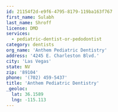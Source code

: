 ```yaml
---
id: 21154f2d-e9f6-4795-8179-119ba163f767
first_name: Sulabh
last_name: Shroff
license: DMD
services:
  - pediatric-dentist-or-pedodontist
category: dentists
org_name: 'Anthem Pediatric Dentistry'
address: '4245 E. Charleston Blvd.'
city: 'Las Vegas'
state: NV
zip: '89104'
phone: '(702) 459-5437'
title: 'Anthem Pediatric Dentistry'
_geoloc:
  lat: 36.1589
  lng: -115.113
---
```

